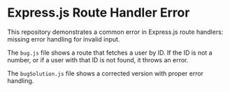 # Express.js Route Handler Error

This repository demonstrates a common error in Express.js route handlers: missing error handling for invalid input.

The `bug.js` file shows a route that fetches a user by ID. If the ID is not a number, or if a user with that ID is not found, it throws an error. 

The `bugSolution.js` file shows a corrected version with proper error handling.